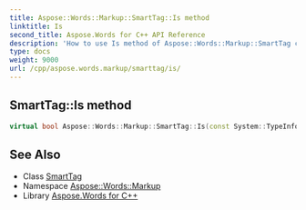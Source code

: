 ```yaml
---
title: Aspose::Words::Markup::SmartTag::Is method
linktitle: Is
second_title: Aspose.Words for C++ API Reference
description: 'How to use Is method of Aspose::Words::Markup::SmartTag class in C++.'
type: docs
weight: 9000
url: /cpp/aspose.words.markup/smarttag/is/
---
```

## SmartTag::Is method




```cpp
virtual bool Aspose::Words::Markup::SmartTag::Is(const System::TypeInfo &target) const override
```

## See Also

* Class [SmartTag](../)
* Namespace [Aspose::Words::Markup](../../)
* Library [Aspose.Words for C++](../../../)
